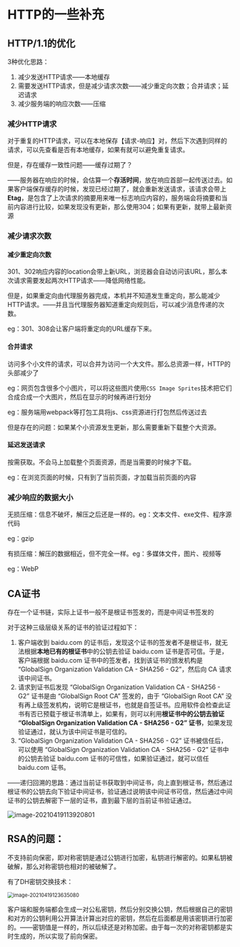 # HTTP的一些补充

## HTTP/1.1的优化

3种优化思路：

1. 减少发送HTTP请求——本地缓存
2. 需要发送HTTP请求，但是减少请求次数——减少重定向次数；合并请求；延迟请求
3. 减少服务端的响应次数——压缩

### 减少HTTP请求

对于重复的HTTP请求，可以在本地保存【请求-响应】对，然后下次遇到同样的请求，可以先查看是否有本地缓存，如果有就可以避免重复请求。

但是，存在缓存一致性问题——缓存过期了？

——服务器在响应的时候，会估算一个**存活时间**，放在响应首部一起传送过去。如果客户端保存缓存的时候，发现已经过期了，就会重新发送请求，该请求会带上**Etag**，是包含了上次请求的摘要用来唯一标志响应内容的，服务端会将摘要和当前内容进行比较，如果发现没有更新，那么使用304；如果有更新，就带上最新资源

### 减少请求次数

#### 减少重定向次数

301、302响应内容的location会带上新URL，浏览器会自动访问该URL，那么本次请求需要发起两次HTTP请求——降低网络性能。

但是，如果重定向由代理服务器完成，本机并不知道发生重定向，那么能减少HTTP请求。——并且当代理服务器知道重定向规则后，可以减少消息传递的次数。

eg：301、308会让客户端将重定向的URL缓存下来。

#### 合并请求

访问多个小文件的请求，可以合并为访问一个大文件。那么总资源一样，HTTP的头部减少了

eg：网页包含很多个小图片，可以将这些图片使用`CSS Image Sprites`技术把它们合成合成一个大图片，然后在显示的时候再进行划分

eg：服务端用webpack等打包工具将js、css资源进行打包然后传送过去

但是存在的问题：如果某个小资源发生更新，那么需要重新下载整个大资源。

#### 延迟发送请求

按需获取。不会马上加载整个页面资源，而是当需要的时候才下载。

eg：在浏览页面的时候，只有到了当前页面，才加载当前页面的内容

### 减少响应的数据大小

无损压缩：信息不破坏，解压之后还是一样的。eg：文本文件、exe文件、程序源代码

eg：gzip

有损压缩：解压的数据相近，但不完全一样。eg：多媒体文件，图片、视频等

eg：WebP

## CA证书

存在一个证书链，实际上证书一般不是根证书签发的，而是中间证书签发的

对于这种三级层级关系的证书的验证过程如下：

1. 客户端收到 baidu.com 的证书后，发现这个证书的签发者不是根证书，就⽆法根据**本地已有的根证书**中的公钥去验证 baidu.com 证书是否可信。于是，客户端根据 baidu.com 证书中的签发者，找到该证书的颁发机构是 “GlobalSign Organization Validation CA - SHA256 - G2”，然后向 CA 请求该中间证书。
2. 请求到证书后发现 “GlobalSign Organization Validation CA - SHA256 - G2” 证书是由 “GlobalSign Root CA” 签发的，由于 “GlobalSign Root CA” 没有再上级签发机构，说明它是根证书，也就是⾃签证书。应⽤软件会检查此证书有否已预载于根证书清单上，如果有，则可以利⽤**根证书中的公钥去验证 “GlobalSign Organization Validation CA - SHA256 - G2” 证书**，如果发现验证通过，就认为该中间证书是可信的。
3. “GlobalSign Organization Validation CA - SHA256 - G2” 证书被信任后，可以使⽤ “GlobalSign Organization Validation CA - SHA256 - G2” 证书中的公钥去验证 baidu.com 证书的可信性，如果验证通过，就可以信任baidu.com 证书。

——递归回溯的思路：通过当前证书获取到中间证书，向上直到根证书，然后通过根证书的公钥去向下验证中间证书，验证通过说明该中间证书可信，然后通过中间证书的公钥去解密下一层的证书，直到最下层的当前证书验证通过。

<img src="C:\Users\surface\AppData\Roaming\Typora\typora-user-images\image-20210419113920801.png" alt="image-20210419113920801"  />

## RSA的问题：

不支持前向保密，即对称密钥是通过公钥进行加密，私钥进行解密的。如果私钥被破解，那么对称密钥也相对的被破解了。

有了DH密钥交换技术：

<img src="C:\Users\surface\AppData\Roaming\Typora\typora-user-images\image-20210419123635080.png" alt="image-20210419123635080" style="zoom:80%;" />

客户端和服务端都会生成一对公私密钥，然后分别交换公钥，然后根据自己的密钥和对方的公钥利用公开算法计算出对应的密钥，然后在后面都是用该密钥进行加密的。——密钥值是一样的，所以后续还是对称加密。由于每一次的对称密钥都是实时生成的，所以实现了前向保密。